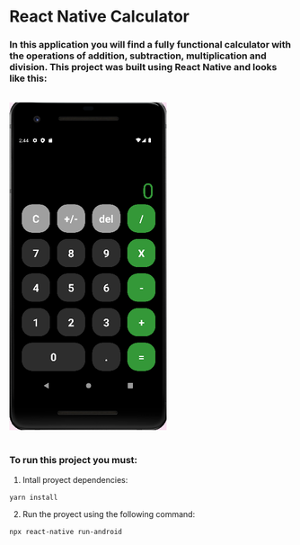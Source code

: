 # React Native Calculator

### In this application you will find a fully functional calculator with the operations of addition, subtraction, multiplication and division. This project was built using React Native and looks like this: 
<br />
<img src='./assets/Screenshot_1.png' alt='calculatorImage' />
<br />
<br />

### To run this project you must:


1. Intall proyect dependencies:

```
yarn install
```
2. Run the proyect using the following command:
```
npx react-native run-android
```